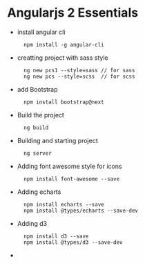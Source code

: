 # Angularjs 2 Essentials
- install angular cli

        npm install -g angular-cli

- creatting project with sass style

        ng new pcs1 --style=sass // for sass
        ng new pcs --style=scss  // for scss

- add Bootstrap

        npm install bootstrap@next

- Build the project

        ng build

- Building and starting project

        ng server

- Adding font awesome style for icons

        npm install font-awesome --save

- Adding echarts

        npm install echarts --save
        npm install @types/echarts --save-dev

- Adding d3

        npm install d3 --save
        npm install @types/d3 --save-dev

- 
